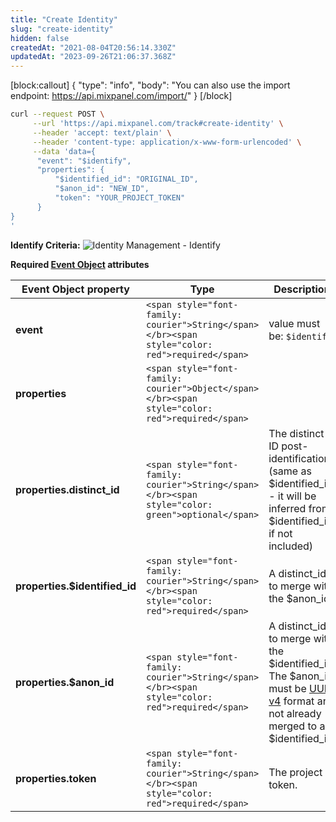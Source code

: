 ```yaml
---
title: "Create Identity"
slug: "create-identity"
hidden: false
createdAt: "2021-08-04T20:56:14.330Z"
updatedAt: "2023-09-26T21:06:37.368Z"
---
```


[block:callout]
{
  "type": "info",
  "body": "You can also use the import endpoint: https://api.mixpanel.com/import/"
}
[/block]

```sh
curl --request POST \
     --url 'https://api.mixpanel.com/track#create-identity' \
     --header 'accept: text/plain' \
     --header 'content-type: application/x-www-form-urlencoded' \
     --data 'data={
      "event": "$identify",
      "properties": {
          "$identified_id": "ORIGINAL_ID",
          "$anon_id": "NEW_ID",
          "token": "YOUR_PROJECT_TOKEN"
      }
}
'
```

**Identify Criteria:**
![Identity Management - Identify](https://files.readme.io/d0066f0-ID_management_identify_3-HTTP.png)


**Required [Event Object](https://docs.mixpanel.com/docs/tracking/reference/data-model#anatomy-of-an-event) attributes**

| Event Object property         | Type                    | Description                                                         |
| ----------------------------- | ----------------------- | ------------------------------------------------------------------- |
| **event**                     | `<span style="font-family: courier">String</span></br><span style="color: red">required</span>`| value must be: `$identify`                                         |
| **properties**                | `<span style="font-family: courier">Object</span></br><span style="color: red">required</span>`|                                                                   |
| **properties.distinct_id**    | `<span style="font-family: courier">String</span></br><span style="color: green">optional</span>`| The distinct ID post-identification (same as $identified_id - it will be inferred from $identified_id if not included)|
| **properties.$identified_id** | `<span style="font-family: courier">String</span></br><span style="color: red">required</span>`| A distinct_id to merge with the $anon_id.                           |
| **properties.$anon_id**       | `<span style="font-family: courier">String</span></br><span style="color: red">required</span>`| A distinct_id to merge with the $identified_id. The $anon_id must be [UUID v4](https://en.wikipedia.org/wiki/Universally_unique_identifier) format and not already merged to an $identified_id.|
| **properties.token**          | `<span style="font-family: courier">String</span></br><span style="color: red">required</span>`| The project token.                                                 |
